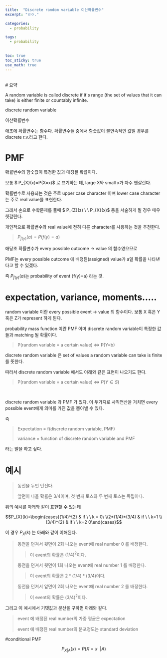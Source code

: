 ```yaml
---
title:  "Discrete random variable 이산확률변수"
excerpt: "ㄹㅇ."

categories:
  - probability

tags:
  - probability
  
  
toc: true
toc_sticky: true
use_math: true
---
```

<br>
# 요약

A random variable is called discrete if it's range (the set of values that it can take) is either finite or countably infinite.

discrete random variable

이산확률변수

애초에 확률변수는 함수다. 확률변수들 중에서 함숫값이 불연속적인 값일 경우를 discrete r.v.라고 한다.

# PMF

확률변수의 함숫값이 특정한 값과 매칭될 확률이다.

보통 $ P_{X}(x)=P(X=x)$ 로 표기하는 데, large X와 small x가 자주 헷갈린다.

확률변수로 사용되는 것은 주로 upper case character 이며 lower case character는 주로 real value를 표현한다.

그래서 손으로 수학문제를 풀때 $ P_{Z}(z) \ \ P_{X}(x)$ 등을 서술하게 될 경우 매우 헷갈린다.

개인적으로 확률변수와 real value에 전혀 다른 character를 사용하는 것을 추천한다.

> $P_{f(y)}(a)=P(f(y)=a)$

애당초 확률변수가 every possible outcome -> value 의 함수였으므로

PMF는 every possible outcome 에 배정된(assigned) value가 a일 확률을 나타낸다고 할 수 있겠다.

즉 $P_{f(y)}(a)$는 probability of event {f(y)=a} 라는 것.


# expectation, variance, moments.....

random variable 이란 every possible event -> value 의 함수이다. 보통 X 혹은 Y 혹은 Z가 represent 하게 된다.

probability mass function 이란 PMF 이며 discrete random variable이 특정한 값들과 matching 될 확률이다.

>P(random variable = a certain value) <=> P(Y=b)

discrete random variable 은 set of values a random variable can take is finite 를 뜻한다.

따라서 discrete random variable 에서도 아래와 같은 표현이 나오기도 한다.

>P(random variable = a certain value) <=> $P(Y \in S)$

<br>

discrete random variable 과 PMF 가 있다. 이 두가지로 사칙연산을 거치면 every possible event에게 의미를 가진 값을 뽑아낼 수 있다.

즉

> Expectation = f(discrete random variable, PMF)
>
> variance = function of discrete random variable and PMF

라는 말을 하고 싶다.

# 예시

> 동전을 두번 던진다.
>
>앞면이 나올 확률은 3/4이며, 첫 번째 토스와 두 번째 토스는 독립이다.

위의 예시를 아래와 같이 표현할 수 있는데

$$P_{X}(k)=\begin{cases}(1/4)^{2} & if \ \ k = 0\ \\2*(1/4)*(3/4) & if \ \ k=1 \\(3/4)^{2} & if \ \ k=2 0\end{cases}$$

이 경우  $P_{X}(k)$ 는 아래와 같이 이해된다.

> 동전을 던져서 뒷면이 2회 나오는 event에 real number 0 를 배정한다.
>
>> 이 event의 확률은 $(1/4)^{2}$이다.
>
> 동전을 던져서 뒷면이 1회 나오는 event에 real number 1 를 배정한다.
>
>> 이 event의 확률은 $2*(1/4)*(3/4)$이다.
>
> 동전을 던져서 앞면이 2회 나오는 event에 real number 2 를 배정한다.
>
>> 이 event의 확률은 $(3/4)^{2}$이다.

그리고 이 예시에서 기댓값과 분산을 구하면 아래와 같다.

> event 에 배정된 real number의 가중 평균은 expectation
>
> event 에 배정된 real number의 분포정도는 standard deviation

#conditional PMF

$$P_{X|A}(x)=P(X=x \  \ |A)$$

